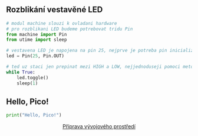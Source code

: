 ## Rozblikání vestavěné LED

```python
# modul machine slouzi k ovladani hardware
# pro rozblikani LED budeme potrebovat tridu Pin
from machine import Pin
from utime import sleep

# vestavena LED je napojena na pin 25, nejprve je potreba pin inicializovat
led = Pin(25, Pin.OUT)

# ted uz staci jen prepinat mezi HIGH a LOW, nejjednoduseji pomoci metody toggle()
while True:
    led.toggle()
    sleep(1)
```

## Hello, Pico!

```python
print("Hello, Pico!")
```

<div class="footer" style="display: flex; justify-content: space-around">
    <a href="hello.md">Příprava vývojového prostředí</a>
</div>
